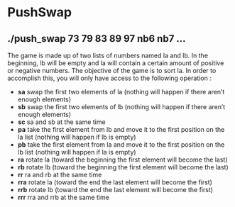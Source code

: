 # PushSwap

## ./push_swap 73 79 83 89 97 nb6 nb7 ...

The game is made up of two lists of numbers named la and lb.
In the beginning, lb will be empty and la will contain a certain amount of positive or negative numbers.
The objective of the game is to sort la.
In order to accomplish this, you will only have access to the following operation :

- **sa** swap the first two elements of la (nothing will happen if there aren’t enough elements)
- **sb** swap the first two elements of lb (nothing will happen if there aren’t enough elements)
- **sc** sa and sb at the same time
- **pa** take the first element from lb and move it to the first position on the la list (nothing will happen if lb is empty)
- **pb** take the first element from la and move it to the first position on the lb list (nothing will happen if la is empty)
- **ra** rotate la (toward the beginning the first element will become the last)
- **rb** rotate lb (toward the beginning the first element will become the last)
- **rr** ra and rb at the same time
 - **rra** rotate la (toward the end the last element will become the first)
- **rrb** rotate lb (toward the end the last element will become the first)
- **rrr** rra and rrb at the same time
